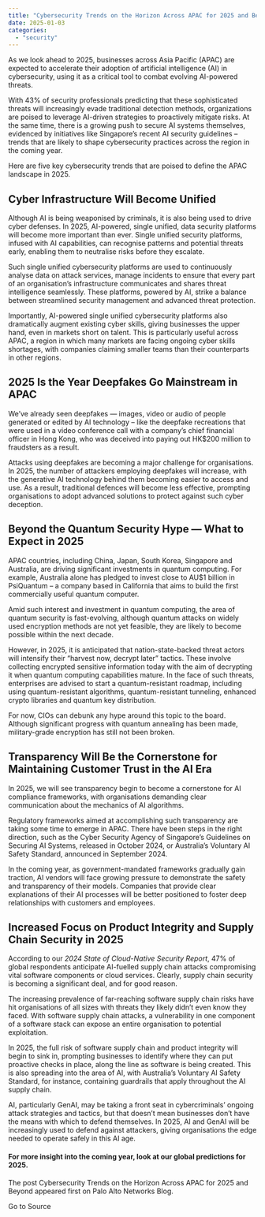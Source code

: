 ```yaml
---
title: "Cybersecurity Trends on the Horizon Across APAC for 2025 and Beyond"
date: 2025-01-03
categories: 
  - "security"
---
```


As we look ahead to 2025, businesses across Asia Pacific (APAC) are expected to accelerate their adoption of artificial intelligence (AI) in cybersecurity, using it as a critical tool to combat evolving AI-powered threats.

With 43% of security professionals predicting that these sophisticated threats will increasingly evade traditional detection methods, organizations are poised to leverage AI-driven strategies to proactively mitigate risks. At the same time, there is a growing push to secure AI systems themselves, evidenced by initiatives like Singapore’s recent AI security guidelines – trends that are likely to shape cybersecurity practices across the region in the coming year.

Here are five key cybersecurity trends that are poised to define the APAC landscape in 2025.

## Cyber Infrastructure Will Become Unified

Although AI is being weaponised by criminals, it is also being used to drive cyber defenses. In 2025, AI-powered, single unified, data security platforms will become more important than ever. Single unified security platforms, infused with AI capabilities, can recognise patterns and potential threats early, enabling them to neutralise risks before they escalate.

Such single unified cybersecurity platforms are used to continuously analyse data on attack services, manage incidents to ensure that every part of an organisation’s infrastructure communicates and shares threat intelligence seamlessly. These platforms, powered by AI, strike a balance between streamlined security management and advanced threat protection.

Importantly, AI-powered single unified cybersecurity platforms also dramatically augment existing cyber skills, giving businesses the upper hand, even in markets short on talent. This is particularly useful across APAC, a region in which many markets are facing ongoing cyber skills shortages, with companies claiming smaller teams than their counterparts in other regions.

## 2025 Is the Year Deepfakes Go Mainstream in APAC

We’ve already seen deepfakes — images, video or audio of people generated or edited by AI technology – like the deepfake recreations that were used in a video conference call with a company’s chief financial officer in Hong Kong, who was deceived into paying out HK$200 million to fraudsters as a result.

Attacks using deepfakes are becoming a major challenge for organisations. In 2025, the number of attackers employing deepfakes will increase, with the generative AI technology behind them becoming easier to access and use. As a result, traditional defences will become less effective, prompting organisations to adopt advanced solutions to protect against such cyber deception.

## Beyond the Quantum Security Hype — What to Expect in 2025

APAC countries, including China, Japan, South Korea, Singapore and Australia, are driving significant investments in quantum computing. For example, Australia alone has pledged to invest close to AU$1 billion in PsiQuantum – a company based in California that aims to build the first commercially useful quantum computer.

Amid such interest and investment in quantum computing, the area of quantum security is fast-evolving, although quantum attacks on widely used encryption methods are not yet feasible, they are likely to become possible within the next decade.

However, in 2025, it is anticipated that nation-state-backed threat actors will intensify their “harvest now, decrypt later” tactics. These involve collecting encrypted sensitive information today with the aim of decrypting it when quantum computing capabilities mature. In the face of such threats, enterprises are advised to start a quantum-resistant roadmap, including using quantum-resistant algorithms, quantum-resistant tunneling, enhanced crypto libraries and quantum key distribution.

For now, CIOs can debunk any hype around this topic to the board. Although significant progress with quantum annealing has been made, military-grade encryption has still not been broken.

## Transparency Will Be the Cornerstone for Maintaining Customer Trust in the AI Era

In 2025, we will see transparency begin to become a cornerstone for AI compliance frameworks, with organisations demanding clear communication about the mechanics of AI algorithms.

Regulatory frameworks aimed at accomplishing such transparency are taking some time to emerge in APAC. There have been steps in the right direction, such as the Cyber Security Agency of Singapore’s Guidelines on Securing AI Systems, released in October 2024, or Australia’s Voluntary AI Safety Standard, announced in September 2024.

In the coming year, as government-mandated frameworks gradually gain traction, AI vendors will face growing pressure to demonstrate the safety and transparency of their models. Companies that provide clear explanations of their AI processes will be better positioned to foster deep relationships with customers and employees.

## Increased Focus on Product Integrity and Supply Chain Security in 2025

According to our _2024_ _State of Cloud-Native Security Report_, 47% of global respondents anticipate AI-fuelled supply chain attacks compromising vital software components or cloud services. Clearly, supply chain security is becoming a significant deal, and for good reason.

The increasing prevalence of far-reaching software supply chain risks have hit organisations of all sizes with threats they likely didn’t even know they faced. With software supply chain attacks, a vulnerability in one component of a software stack can expose an entire organisation to potential exploitation.

In 2025, the full risk of software supply chain and product integrity will begin to sink in, prompting businesses to identify where they can put proactive checks in place, along the line as software is being created. This is also spreading into the area of AI, with Australia’s Voluntary AI Safety Standard, for instance, containing guardrails that apply throughout the AI supply chain.

AI, particularly GenAI, may be taking a front seat in cybercriminals’ ongoing attack strategies and tactics, but that doesn’t mean businesses don’t have the means with which to defend themselves. In 2025, AI and GenAI will be increasingly used to defend against attackers, giving organisations the edge needed to operate safely in this AI age.

#### For more insight into the coming year, look at our global predictions for 2025.

The post Cybersecurity Trends on the Horizon Across APAC for 2025 and Beyond appeared first on Palo Alto Networks Blog.

Go to Source
